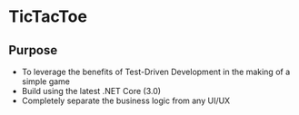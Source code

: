 # TicTacToe

## Purpose
* To leverage the benefits of Test-Driven Development in the making of a simple game
* Build using the latest .NET Core (3.0)
* Completely separate the business logic from any UI/UX
